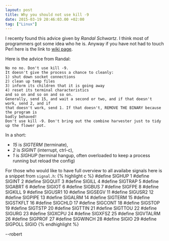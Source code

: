 ```yaml
---
layout: post
title: Why you should not use kill -9
date: 2015-03-19 20:46:03.00 +02:00
tag: ["Linux"]
---
```


I recenty found this advice given by _Randal Schwartz_.
I think most of programmers got some idea who he is.
Anyway if you have not had to touch Perl here is the link to [wiki page](https://en.wikipedia.org/wiki/Randal_L._Schwartz).

Here is the advice from Randal:
&nbsp;

```
No no no. Don't use kill -9.    
It doesn't give the process a chance to cleanly:    
1) shut down socket connections    
2) clean up temp files    
3) inform its children that it is going away    
4) reset its terminal characteristics    
and so on and so on and so on.    
Generally, send 15, and wait a second or two, and if that doesn't work, send 2, and if     
that doesn't work, send 1. If that doesn't, REMOVE THE BINARY because the program is    
badly behaved!    
Don't use kill -9. Don't bring out the combine harvester just to tidy up the flower pot.
```



In a short:

  *  _15_ is _SIGTERM_ (terminate), 
  *  _2_ is _SIGINT_ (interrupt, ctrl-c), 
  *  _1_ is _SIGHUP_ (terminal hangup, often overloaded to keep a process running but reload the config)


For those who would like to have full overview to all availabe signals here is a snippet from `signal.h`:
{% highlight c %}
#define SIGHUP           1
#define SIGINT           2
#define SIGQUIT          3
#define SIGILL           4
#define SIGTRAP          5
#define SIGABRT          6
#define SIGIOT           6
#define SIGBUS           7
#define SIGFPE           8
#define SIGKILL          9
#define SIGUSR1         10
#define SIGSEGV         11
#define SIGUSR2         12
#define SIGPIPE         13
#define SIGALRM         14
#define SIGTERM         15
#define SIGSTKFLT       16
#define SIGCHLD         17
#define SIGCONT         18
#define SIGSTOP         19
#define SIGTSTP         20
#define SIGTTIN         21
#define SIGTTOU         22
#define SIGURG          23
#define SIGXCPU         24
#define SIGXFSZ         25
#define SIGVTALRM       26
#define SIGPROF         27
#define SIGWINCH        28
#define SIGIO           29
#define SIGPOLL         SIGIO
{% endhighlight %}


--robert
